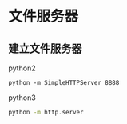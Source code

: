 # 文件服务器

## 建立文件服务器

python2

```shell
python -m SimpleHTTPServer 8888
```

python3

```sh
python -m http.server
```

